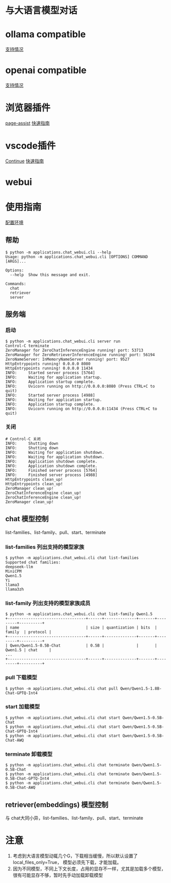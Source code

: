 # 与大语言模型对话

# ollama compatible
[支持情况](https://github.com/noooop/zerollama/blob/main/applications/chat_webui/ollama_client_examples/README.md)

# openai compatible
[支持情况](https://github.com/noooop/zerollama/blob/main/applications/chat_webui/openai_client_examples/README.md)

# 浏览器插件
[page-assist](https://github.com/n4ze3m/page-assist) 
[快速指南](./page-assist.md) 

# vscode插件

[Continue](https://marketplace.visualstudio.com/items?itemName=Continue.continue)
[快速指南](./continue.md) 


# webui


# 使用指南

[配置环境](https://github.com/noooop/zerollama/tree/main/setup)


## 帮助
```
$ python -m applications.chat_webui.cli --help
Usage: python -m applications.chat_webui.cli [OPTIONS] COMMAND [ARGS]...

Options:
  --help  Show this message and exit.

Commands:
  chat
  retriever
  server
```

## 服务端

### 启动
```
$ python -m applications.chat_webui.cli server run
Control-C terminate
ZeroManager for ZeroChatInferenceEngine running! port: 53713
ZeroManager for ZeroRetrieverInferenceEngine running! port: 56194
ZeroNameServer: InMemoryNameServer running! port: 9527
HttpEntrypoints running! 0.0.0.0 8080
HttpEntrypoints running! 0.0.0.0 11434
INFO:     Started server process [5764]
INFO:     Waiting for application startup.
INFO:     Application startup complete.
INFO:     Uvicorn running on http://0.0.0.0:8080 (Press CTRL+C to quit)
INFO:     Started server process [4988]
INFO:     Waiting for application startup.
INFO:     Application startup complete.
INFO:     Uvicorn running on http://0.0.0.0:11434 (Press CTRL+C to quit)
```

### 关闭
```
# Control-C 关闭
INFO:     Shutting down
INFO:     Shutting down
INFO:     Waiting for application shutdown.
INFO:     Waiting for application shutdown.
INFO:     Application shutdown complete.
INFO:     Application shutdown complete.
INFO:     Finished server process [5764]
INFO:     Finished server process [4988]
HttpEntrypoints clean_up!
HttpEntrypoints clean_up!
ZeroManager clean_up!
ZeroChatInferenceEngine clean_up!
ZeroChatInferenceEngine clean_up!
ZeroManager clean_up!
```

## chat 模型控制

list-families、list-family、pull、start、terminate

### list-families 列出支持的模型家族
```
$ python -m applications.chat_webui.cli chat list-families
Supported chat families:
deepseek-llm
MiniCPM
Qwen1.5
Yi
llama3
llama3zh
```

### list-family 列出支持的模型家族成员
```
$ python -m applications.chat_webui.cli chat list-family Qwen1.5
+----------------------------------+------+--------------+-------+---------+----------+
| name                             | size | quantization | bits  | family  | protocol |
+----------------------------------+------+--------------+-------+---------+----------+
| Qwen/Qwen1.5-0.5B-Chat           | 0.5B |              |       | Qwen1.5 | chat     |
...
+----------------------------------+------+--------------+-------+---------+----------+
```

### pull 下载模型 
```
$ python -m applications.chat_webui.cli chat pull Qwen/Qwen1.5-1.8B-Chat-GPTQ-Int4
```

### start 加载模型 
```
$ python -m applications.chat_webui.cli chat start Qwen/Qwen1.5-0.5B-Chat
$ python -m applications.chat_webui.cli chat start Qwen/Qwen1.5-0.5B-Chat-GPTQ-Int4
$ python -m applications.chat_webui.cli chat start Qwen/Qwen1.5-0.5B-Chat-AWQ
```

### terminate 卸载模型 
```
$ python -m applications.chat_webui.cli chat terminate Qwen/Qwen1.5-0.5B-Chat
$ python -m applications.chat_webui.cli chat terminate Qwen/Qwen1.5-0.5B-Chat-GPTQ-Int4
$ python -m applications.chat_webui.cli chat terminate Qwen/Qwen1.5-0.5B-Chat-AWQ
```

## retriever(embeddings) 模型控制
与 chat大同小异，list-families、list-family、pull、start、terminate

# 注意
1. 考虑到大语言模型动辄几个G，下载相当缓慢，所以默认设置了local_files_only=True， 模型必须先下载，才能加载。
2. 因为不同模型，不同上下文长度，占用的显存不一样，尤其是加载多个模型，很有可能显存不够，暂时先手动加载卸载模型
